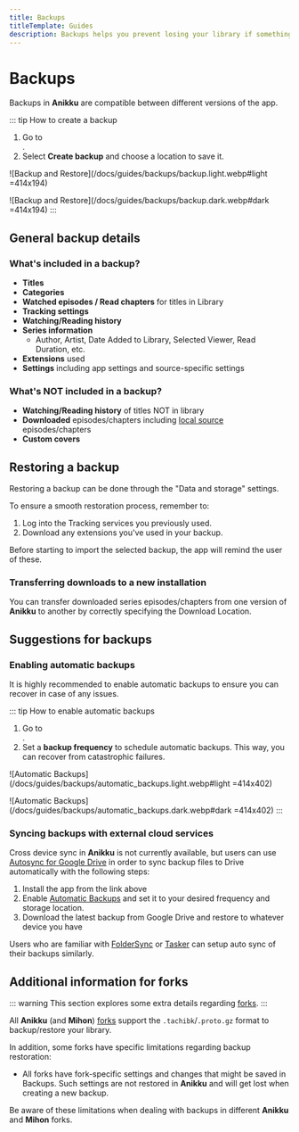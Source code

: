 ```yaml
---
title: Backups
titleTemplate: Guides
description: Backups helps you prevent losing your library if something happens.
---
```


# Backups

Backups in **Anikku** are compatible between different versions of the app.

::: tip How to create a backup
1. Go to <nav to="data-and-storage">.
1. Select **Create backup** and choose a location to save it.

![Backup and Restore](/docs/guides/backups/backup.light.webp#light =414x194)

![Backup and Restore](/docs/guides/backups/backup.dark.webp#dark =414x194)
:::

## General backup details

### What's included in a backup?
- **Titles**
- **Categories**
- **Watched episodes / Read chapters** for titles in Library
- **Tracking settings**
- **Watching/Reading history**
- **Series information**
  - Author, Artist, Date Added to Library, Selected Viewer, Read Duration, etc.
- **Extensions** used
- **Settings** including app settings and source-specific settings

### What's NOT included in a backup?
- **Watching/Reading history** of titles NOT in library
- **Downloaded** episodes/chapters including [local source](/docs/faq/browse/local-source.md) episodes/chapters
- **Custom covers**

## Restoring a backup
Restoring a backup can be done through the "Data and storage" settings.

To ensure a smooth restoration process, remember to:

1. Log into the Tracking services you previously used.
1. Download any extensions you've used in your backup.

Before starting to import the selected backup, the app will remind the user of these.

### Transferring downloads to a new installation
You can transfer downloaded series episodes/chapters from one version of **Anikku** to another
by correctly specifying the Download Location.

## Suggestions for backups

### Enabling automatic backups
It is highly recommended to enable automatic backups to ensure you can recover in case of any issues.

::: tip How to enable automatic backups
1. Go to <nav to="data-and-storage">.
1. Set a **backup frequency** to schedule automatic backups.
This way, you can recover from catastrophic failures.

![Automatic Backups](/docs/guides/backups/automatic_backups.light.webp#light =414x402)

![Automatic Backups](/docs/guides/backups/automatic_backups.dark.webp#dark =414x402)
:::

### Syncing backups with external cloud services
Cross device sync in **Anikku** is not currently available, but users can use
[Autosync for Google Drive](https://play.google.com/store/apps/details?id=com.ttxapps.drivesync)
in order to sync backup files to Drive automatically with the following steps:

1. Install the app from the link above
2. Enable [Automatic Backups](/docs/guides/backups#enabling-automatic-backups) and set it to your desired frequency and storage location.
3. Download the latest backup from Google Drive and restore to whatever device you have

Users who are familiar with [FolderSync](https://play.google.com/store/apps/details?id=dk.tacit.android.foldersync.lite)
or [Tasker](https://play.google.com/store/apps/details?id=net.dinglisch.android.taskerm) can setup auto sync of their backups similarly.

## Additional information for forks

::: warning
This section explores some extra details regarding [forks](/forks/).
:::

All **Anikku** (and **Mihon**) [forks](/forks/) support the `.tachibk`/`.proto.gz` format to backup/restore your library.

In addition, some forks have specific limitations regarding backup restoration:

- All forks have fork-specific settings and changes that might be saved in Backups.
  Such settings are not restored in **Anikku** and will get lost when creating a new backup.

Be aware of these limitations when dealing with backups in different **Anikku** and **Mihon** forks.
